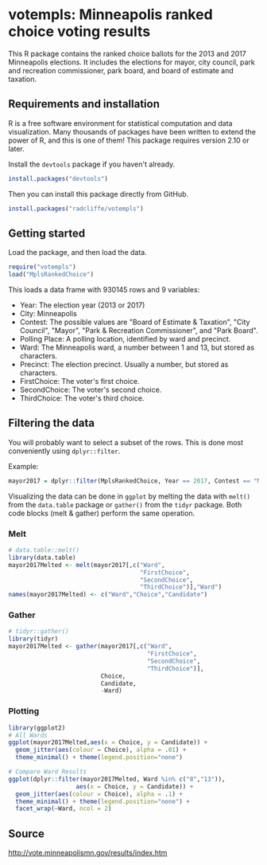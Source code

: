 # votempls: Minneapolis ranked choice voting results

This R package contains the ranked choice ballots for the 2013 and 2017
Minneapolis elections. It includes the elections for mayor, city council,
park and recreation commissioner, park board, and board of estimate and taxation.


## Requirements and installation

R is a free software environment for statistical computation and data visualization. 
Many thousands of packages have been written to extend the power of R, and this is 
one of them! This package requires version 2.10 or later.

Install the `devtools` package if you haven't already.

```r
install.packages("devtools")
```

Then you can install this package directly from GitHub.

```r
install.packages("radcliffe/votempls")
```

## Getting started

Load the package, and then load the data.

```r
require("votempls")
load("MplsRankedChoice")
```

This loads a data frame with 930145 rows and 9 variables:

* Year: The election year (2013 or 2017)
* City: Minneapolis
* Contest: The possible values are "Board of Estimate & Taxation", "City Council", "Mayor", "Park & Recreation Commissioner", and "Park Board".
* Polling Place: A polling location, identified by ward and precinct.
* Ward: The Minneapolis ward, a number between 1 and 13, but stored as characters.
* Precinct: The election precinct. Usually a number, but stored as characters.
* FirstChoice: The voter's first choice.
* SecondChoice: The voter's second choice.
* ThirdChoice: The voter's third choice.

## Filtering the data

You will probably want to select a subset of the rows. This is done most conveniently using ``dplyr::filter``.

Example:

```r
mayor2017 = dplyr::filter(MplsRankedChoice, Year == 2017, Contest == "Mayor")
```

Visualizing the data can be done in `ggplot` by melting the data with `melt()` from the `data.table` package or `gather()` from the `tidyr` package. Both code blocks (melt & gather) perform the same operation.

### Melt
```r
# data.table::melt()
library(data.table)
mayor2017Melted <- melt(mayor2017[,c("Ward",
                                     "FirstChoice",
                                     "SecondChoice",
                                     "ThirdChoice")],"Ward")
names(mayor2017Melted) <- c("Ward","Choice","Candidate")
```

### Gather
```r
# tidyr::gather()
library(tidyr)
mayor2017Melted <- gather(mayor2017[,c("Ward",
                                       "FirstChoice",
                                       "SecondChoice",
                                       "ThirdChoice")],
                          Choice,
                          Candidate,
                          -Ward)
```

### Plotting
```r
library(ggplot2)
# All Wards
ggplot(mayor2017Melted,aes(x = Choice, y = Candidate)) +
  geom_jitter(aes(colour = Choice), alpha = .01) +
  theme_minimal() + theme(legend.position="none")

# Compare Ward Results
ggplot(dplyr::filter(mayor2017Melted, Ward %in% c("8","13")),
                   aes(x = Choice, y = Candidate)) +
  geom_jitter(aes(colour = Choice), alpha = .1) +
  theme_minimal() + theme(legend.position="none") +
  facet_wrap(~Ward, ncol = 2)
```

## Source

http://vote.minneapolismn.gov/results/index.htm
